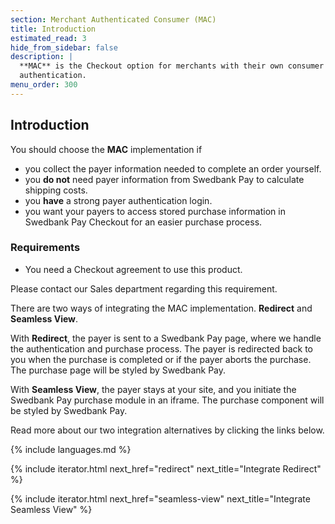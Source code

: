 ```yaml
---
section: Merchant Authenticated Consumer (MAC)
title: Introduction
estimated_read: 3
hide_from_sidebar: false
description: |
  **MAC** is the Checkout option for merchants with their own consumer
  authentication.
menu_order: 300
---
```


## Introduction

You should choose the **MAC** implementation if

-   you collect the payer information needed to complete an order yourself.
-   you **do not** need payer information from Swedbank Pay to calculate
    shipping costs.
-   you **have** a strong payer authentication login.
-   you want your payers to access stored purchase information in Swedbank Pay
    Checkout for an easier purchase process.

### Requirements

-   You need a Checkout agreement to use this product.

Please contact our Sales department regarding this requirement.

There are two ways of integrating the MAC implementation.
**Redirect** and **Seamless View**.

With **Redirect**, the payer is sent to a Swedbank Pay page, where we handle the
authentication and purchase process. The payer is redirected back to you
when the purchase is completed or if the payer aborts the purchase. The
purchase page will be styled by Swedbank Pay.

With **Seamless View**, the payer stays at your site, and you initiate the
Swedbank Pay purchase module in an iframe. The purchase component will be styled
by Swedbank Pay.

Read more about our two integration alternatives by clicking the links below.

{% include languages.md %}

{% include iterator.html next_href="redirect"
                         next_title="Integrate Redirect" %}

{% include iterator.html next_href="seamless-view"
                         next_title="Integrate Seamless View" %}
